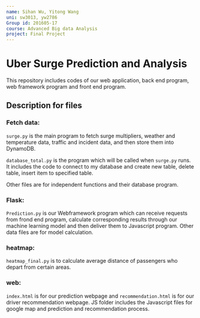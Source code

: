 ```yaml
---
name: Sihan Wu, Yitong Wang
uni: sw3013, yw2786
Group id: 201605-17
course: Advanced Big data Analysis
project: Final Project
---
```


# Uber Surge Prediction and Analysis

This repository includes codes of our web application, back end program, web framework program and front end program.

## Description for files

### Fetch data: 

`surge.py` is the main program to fetch surge multipliers, weather and temperature data, traffic and incident data, and then store them into DynamoDB.

 `database_total.py` is the program which will be called when `surge.py` runs. It includes the code to connect to my database and create new table, delete table, insert item to specified table.
 
 Other files are for independent functions and their database program.
 
### Flask:

`Prediction.py` is our Webframework program which can receive requests from frond end program, calculate corresponding results through our machine learning model and then deliver them to Javascript program. Other data files are for model calculation.

### heatmap:

`heatmap_final.py` is to calculate average distance of passengers who depart from certain areas.

### web:

`index.html` is for our prediction webpage and `recommendation.html` is for our driver recommendation webpage. 
JS folder includes the Javascript files for google map and prediction and recommendation process.
